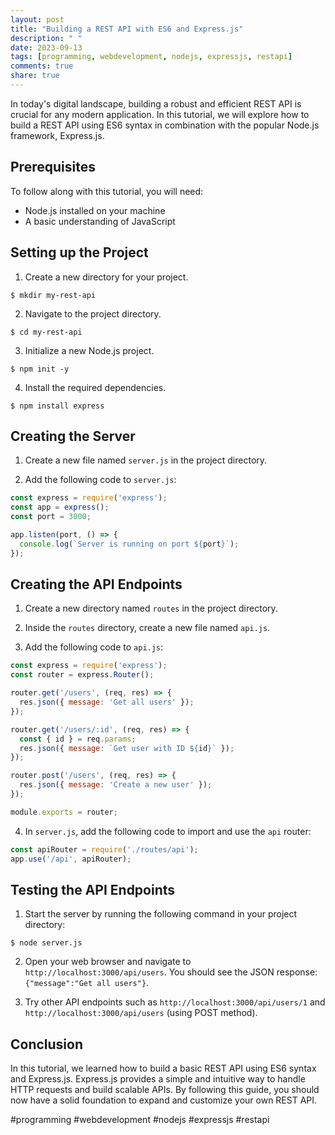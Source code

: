 ```yaml
---
layout: post
title: "Building a REST API with ES6 and Express.js"
description: " "
date: 2023-09-13
tags: [programming, webdevelopment, nodejs, expressjs, restapi]
comments: true
share: true
---
```


In today's digital landscape, building a robust and efficient REST API is crucial for any modern application. In this tutorial, we will explore how to build a REST API using ES6 syntax in combination with the popular Node.js framework, Express.js.

## Prerequisites

To follow along with this tutorial, you will need:

- Node.js installed on your machine
- A basic understanding of JavaScript

## Setting up the Project

1. Create a new directory for your project.
```
$ mkdir my-rest-api
```

2. Navigate to the project directory.
```
$ cd my-rest-api
```

3. Initialize a new Node.js project.
```
$ npm init -y
```

4. Install the required dependencies.
```
$ npm install express
```

## Creating the Server

1. Create a new file named `server.js` in the project directory.

2. Add the following code to `server.js`:
```javascript
const express = require('express');
const app = express();
const port = 3000;

app.listen(port, () => {
  console.log(`Server is running on port ${port}`);
});
```

## Creating the API Endpoints

1. Create a new directory named `routes` in the project directory.

2. Inside the `routes` directory, create a new file named `api.js`.

3. Add the following code to `api.js`:
```javascript
const express = require('express');
const router = express.Router();

router.get('/users', (req, res) => {
  res.json({ message: 'Get all users' });
});

router.get('/users/:id', (req, res) => {
  const { id } = req.params;
  res.json({ message: `Get user with ID ${id}` });
});

router.post('/users', (req, res) => {
  res.json({ message: 'Create a new user' });
});

module.exports = router;
```

4. In `server.js`, add the following code to import and use the `api` router:
```javascript
const apiRouter = require('./routes/api');
app.use('/api', apiRouter);
```

## Testing the API Endpoints

1. Start the server by running the following command in your project directory:
```
$ node server.js
```

2. Open your web browser and navigate to `http://localhost:3000/api/users`. You should see the JSON response: `{"message":"Get all users"}`.

3. Try other API endpoints such as `http://localhost:3000/api/users/1` and `http://localhost:3000/api/users` (using POST method).

## Conclusion

In this tutorial, we learned how to build a basic REST API using ES6 syntax and Express.js. Express.js provides a simple and intuitive way to handle HTTP requests and build scalable APIs. By following this guide, you should now have a solid foundation to expand and customize your own REST API.

#programming #webdevelopment #nodejs #expressjs #restapi